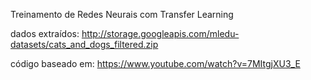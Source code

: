 Treinamento de Redes Neurais com Transfer Learning

dados extraídos:  http://storage.googleapis.com/mledu-datasets/cats_and_dogs_filtered.zip

código baseado em: https://www.youtube.com/watch?v=7MItgjXU3_E